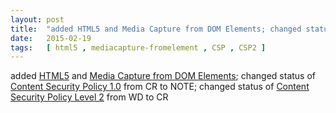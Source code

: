 ```yaml
---
layout: post
title:  "added HTML5 and Media Capture from DOM Elements; changed status of Content Security Policy 1.0 from CR to NOTE; changed status of Content Security Policy Level 2 from WD to CR"
date:   2015-02-19
tags:   [ html5 , mediacapture-fromelement , CSP , CSP2 ]
---
```


added [HTML5](/spec/html5) and [Media Capture from DOM Elements](/spec/mediacapture-fromelement); changed status of [Content Security Policy 1.0](/spec/CSP) from CR to NOTE; changed status of [Content Security Policy Level 2](/spec/CSP2) from WD to CR


